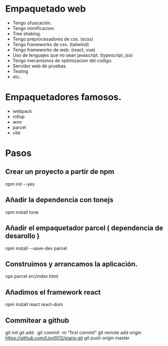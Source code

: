 # Empaquetado web


- Tengo ofuscación.
- Tengo mimificacion.
- Tree shaking.
- Tengo preprocesadores de css. (scss)
- Tengo frameworks de css. (tailwind)
- Tengo frameworks de web. (react, vue)
- Uso de lenguajes que no sean javascript. (typescript, jsx)
- Tengo mecanismos de optimizacion del codigo.
- Servidor web de pruebas.
- Testing
- etc..

# Empaquetadores famosos.

- webpack
- rollup
- wmr
- parcel
- vite

# Pasos

## Crear un proyecto a partir de npm
npm init --yes

## Añadir la dependencia con tonejs
npm install tone

## Añadir el empaquetador parcel ( dependencia de desarollo )
npm install --save-dev parcel

## Construimos y arrancamos la aplicación.
npx parcel src/index.html

## Añadimos el framework react
npm install react react-dom

## Commitear a github
git init
git add .
git commit -m "first commit" 
git remote add origin https://github.com/Lion1012/piano.git
git push origin master